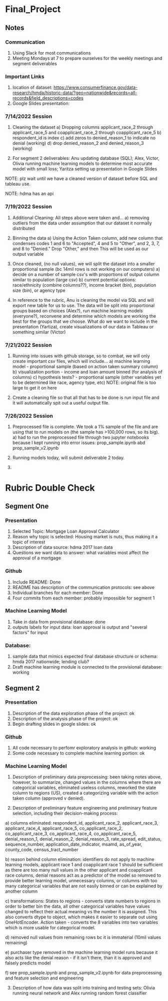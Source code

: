# Final_Project

## Notes

### Communication

1. Using Slack for most communications
2. Meeting Mondays at 7 to prepare ourselves for the weekly meetings and segment deliverables

### Important Links

1. location of dataset: <https://www.consumerfinance.gov/data-research/hmda/historic-data/?geo=nationwide&records=all-records&field_descriptions=codes>
2. Google Slides presentation:







### 7/14/2022 Session

1. Cleaning the dataset
a) Dropping columns applicant_race_2 through applicant_race_5 and coapplicant_race_2 through coapplicant_race_5
b) respondent_id is index
c) add zeros to denied_reason_1 to indicate no denial (working)
d) drop denied_reason_2 and denied_reason_3 (working)

2. For segment 2 deliverables: Anu updating database (SQL); Alex, Victor, Olivia running machine learning models to determine most accurate model with small loss; Yaritza setting up presentation in Google Slides

NOTE: plz wait until we have a cleaned version of dataset before SQL and tableau use.

NOTE: hdma has an api

### 7/19/2022 Session

1. Additional Cleaning: All steps above were taken and...
a) removing outliers from the data under assumption that our dataset it normally distributed

2. Binning the data
a) Using the Action Taken column, add new column that condenses codes 1 and 6 to "Accepted", 4 and 5 to "Other", and 2, 3, 7, and 8 to "Denied." Drop "Other," and then This will be used as our output variable 

3. Once cleaned, (no null values), we will split the dataset into a smaller proportional sample (bc 14mil rows is not working on our computers)
a) decide on a number of sample csv's with proportions of output column similar to population (large csv)
b) current potential options: race/ethnicity (combine columns??), income bracket (bin), population size (bin), or agency type

4. In reference to the rubric, Anu is cleaning the model via SQL and will export new table for us to use. The data will be split into proportional groups based on choices (Alex?), run machine learning models (everyone?), reconvene and determine which models are working the best for the groups that we choose. What do we want to include in the presentation (Yartiza), create visualizations of our data in Tableau or something similar (Victor)

### 7/21/2022 Session

1. Running into issues with github storage, so to combat, we will only create important csv files, which will include...
a) machine learning model - proportional sample (based on action taken summary column)
b) visualization portion - income and loan amount binned (for analysis of columns)
c) hypothesis tests? - proportional sample (other variables yet to be determined like race, agency type, etc)
NOTE: original file is too large to get it on here

2. Create a cleaning file so that all that has to be done is run input file and it will automatically spit out a useful output file.

### 7/26/2022 Session

1. Preprocessed file is complete. We took a 1% sample of the file and are using that to run models on (the sample has >100,000 rows, so its big). 
a) had to run the preprocessed file through two jupyter notebooks because I kept running into error issues: prop_sample.ipynb abd prop_sample_v2.ipynb

2. Running models today, will submit deliverable 2 today.

3.


# Rubric Double Check

## Segment One

### Presentation

1. Selected Topic: Mortgage Loan Approval Calculator
2. Reason why topic is selected: Housing market is nuts, thus making it a topic of interest
3. Description of data source: hdma 2017 loan data
4. Questions we want data to answer: what variables most affect the approval of a mortgage

### Github

1. Include README: Done
2. README has description of the communication protocols: see above
3. Individual branches for each member: Done
4. Four commits from each member: probably impossible for segment 1

### Machine Learning Model

1. Take in data from provisional database: done
2. outputs labels for input data: loan approval is output and "several factors" for input

### Database:

1. sample data that mimics expected final database structure or schema: hmda 2017 nationwide; lending club?
2. Draft machine learning module is connected to the provisional database: working

## Segment 2

### Presentation

1. Description of the data exploration phase of the project: ok
2. Description of the analysis phase of the project: ok
3. Begin drafting slides in google slides: ok

### Github

1. All code necessary to perfomr exploratory analysis in github: working
2. Some code necessary to complete machine learning portion: ok

### Machine Learning Model

1. Description of preliminary data preprocessing: been taking notes above, however, to summarize, changed values in the columns where there are categorical variables, eliminated useless columns, reworked the state column to regions (US), created a categorizing variable with the action taken column (approved v denied).

2. Description of preliminary feature engineering and preliminary feature selection, including their decision-making process: 

a) columns eliminated: respondent_id, applicant_race_2, applicant_race_3, applicant_race_4, applicant_race_5, co_applicant_race_2, co_applicant_race_3, co_applicant_race_4, co_applicant_race_5, denial_reason_1, denial_reason_2, denial_reason_3, rate_spread, edit_status, sequence_number, application_date_indicator, msamd, as_of_year, county_code, census_tract_number

b) reason behind column elimination: identifiers do not apply to machine learning models, applicant race 1 and coapplicant race 1 should be sufficient as there are too many null values in the other applicant and coapplicant race columns, denial reasons act as a predictor of the model so removed to provide better learning model, unnecessary columns, or columns with too many categorical variables that are not easily binned or can be explained by another column

c) transformations: States to regions - converts state numbers to regions in order to better bin the data, all other categorical variables have values changed to reflect their actual meaning vs the number it is assigned. This also converts dtype to object, which makes it easier to separate out using OneHotEncoder. Action taken - converts the 8 variables into two variables which is more usable for categorical model. 

d) removed null values from remaining rows bc it is immaterial (10mil values remaining)

e) purchaser type removed in the machine learning model runs because it also acts like the denial reason - if it isn't there, than it is approved and falsely predicts model

f) see prop_sample.ipynb and prop_sample_v2.ipynb for data preprocessing and feature selection and engineering

3. Description of how data was split into training and testing sets: Olivia running neural network and Alex running random forest classifier


